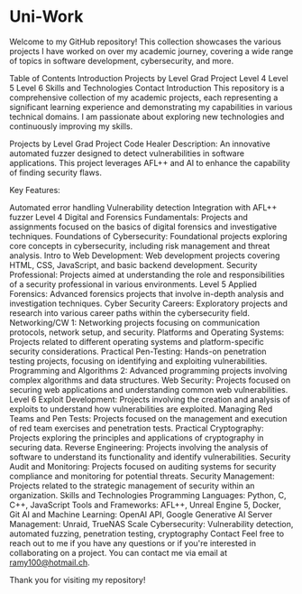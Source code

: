 # Uni-Work

Welcome to my GitHub repository! This collection showcases the various projects I have worked on over my academic journey, covering a wide range of topics in software development, cybersecurity, and more.

Table of Contents
Introduction
Projects by Level
Grad Project
Level 4
Level 5
Level 6
Skills and Technologies
Contact
Introduction
This repository is a comprehensive collection of my academic projects, each representing a significant learning experience and demonstrating my capabilities in various technical domains. I am passionate about exploring new technologies and continuously improving my skills.

Projects by Level
Grad Project
Code Healer
Description: An innovative automated fuzzer designed to detect vulnerabilities in software applications. This project leverages AFL++ and AI to enhance the capability of finding security flaws.

Key Features:

Automated error handling
Vulnerability detection
Integration with AFL++ fuzzer
Level 4
Digital and Forensics Fundamentals: Projects and assignments focused on the basics of digital forensics and investigative techniques.
Foundations of Cybersecurity: Foundational projects exploring core concepts in cybersecurity, including risk management and threat analysis.
Intro to Web Development: Web development projects covering HTML, CSS, JavaScript, and basic backend development.
Security Professional: Projects aimed at understanding the role and responsibilities of a security professional in various environments.
Level 5
Applied Forensics: Advanced forensics projects that involve in-depth analysis and investigation techniques.
Cyber Security Careers: Exploratory projects and research into various career paths within the cybersecurity field.
Networking/CW 1: Networking projects focusing on communication protocols, network setup, and security.
Platforms and Operating Systems: Projects related to different operating systems and platform-specific security considerations.
Practical Pen-Testing: Hands-on penetration testing projects, focusing on identifying and exploiting vulnerabilities.
Programming and Algorithms 2: Advanced programming projects involving complex algorithms and data structures.
Web Security: Projects focused on securing web applications and understanding common web vulnerabilities.
Level 6
Exploit Development: Projects involving the creation and analysis of exploits to understand how vulnerabilities are exploited.
Managing Red Teams and Pen Tests: Projects focused on the management and execution of red team exercises and penetration tests.
Practical Cryptography: Projects exploring the principles and applications of cryptography in securing data.
Reverse Engineering: Projects involving the analysis of software to understand its functionality and identify vulnerabilities.
Security Audit and Monitoring: Projects focused on auditing systems for security compliance and monitoring for potential threats.
Security Management: Projects related to the strategic management of security within an organization.
Skills and Technologies
Programming Languages: Python, C, C++, JavaScript
Tools and Frameworks: AFL++, Unreal Engine 5, Docker, Git
AI and Machine Learning: OpenAI API, Google Generative AI
Server Management: Unraid, TrueNAS Scale
Cybersecurity: Vulnerability detection, automated fuzzing, penetration testing, cryptography
Contact
Feel free to reach out to me if you have any questions or if you're interested in collaborating on a project. You can contact me via email at ramy100@hotmail.ch.

Thank you for visiting my repository!
